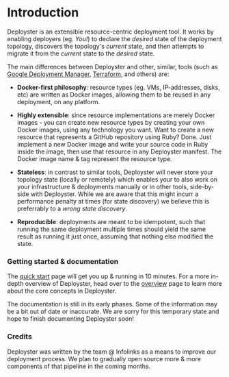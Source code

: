 # Introduction

Deployster is an extensible resource-centric deployment tool. It works
by enabling deployers (eg. _You!_) to declare the _desired_ state of the
deployment topology, discovers the topology's _current_ state, and then
attempts to migrate it from the _current_ state to the _desired_ state.

The main differences between Deployster and other, similar, tools (such
as [Google Deployment Manager][1], [Terraform][2], and others) are:

- **Docker-first philosophy**: resource types (eg. VMs, IP-addresses, disks,
etc) are written as Docker images, allowing them to be reused in any
deployment, on any platform.

- **Highly extensible**: since resource implementations are merely Docker
images - you can create new resource types by creating your own Docker
images, using any technology you want. Want to create a new resource
that represents a GitHub repository using Ruby? Done. Just implement a
new Docker image and write your source code in Ruby inside the image,
then use that resource in any Deployster manifest. The Docker image name
& tag represent the resource type.

- **Stateless**: in contrast to similar tools, Deployster will never store
your topology state (locally or remotely) which enables your to also
work on your infrastructure & deployments manually or in other tools,
side-by-side with Deployster. While we are aware that this might incurr
a performance penalty at times (for state discovery) we believe this is
preferrably to a _wrong state discovery_.

- **Reproducible**: deployments are meant to be idempotent, such that
running the same deployment multiple times should yield the same result
as running it just once, assuming that nothing else modified the state.

### Getting started & documentation

The [quick start](./quickstart) page will get you up & running in 10
minutes. For a more in-depth overview of Deployster, head over to the
[overview](./overview) page to learn more about the core concepts in
Deployster.

<aside class="warning">
The documentation is still in its early phases. Some of the information
may be a bit out of date or inaccurate. We are sorry for this temporary
state and hope to finish documenting Deployster soon!
</aside>

### Credits

Deployster was written by the team @ Infolinks as a means to improve
our deployment process. We plan to gradually open source more & more
components of that pipeline in the coming months.

[1]: https://cloud.google.com/deployment-manager/docs/configuration/supported-resource-types    "Google Deployment Manager"
[2]: https://www.terraform.io/docs/providers/external/data_source.html                          "Terraform"
[3]: http://jinja.pocoo.org/                                                                    "Jinja2"
